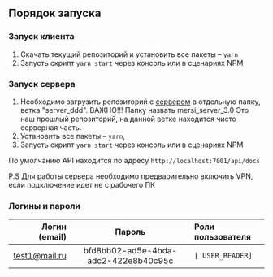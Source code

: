 ## Порядок запуска

### Запуск клиента

1. Скачать текущий репозиторий и установить все пакеты – `yarn`
2. Запусть скрипт `yarn start` через консоль или в сценариях NPM

### Запуск сервера

1. Необходимо загрузить репозиторий с [сервером](git@github.com:Bravo-Soft/mersi_3.0.git) в отдельную папку, ветка "server_ddd". ВАЖНО!!! Папку назвать mersi_server_3.0 Это наш прошлый репозиторий, на данной ветке находится чисто серверная часть.
2. Установить все пакеты – `yarn`,
3. Запусть скрипт `yarn start` через консоль или в сценариях NPM

По умолчанию API находится по адресу `http://localhost:7001/api/docs`

P.S Для работы сервера необходимо предварительно включить VPN, если подключение идет не с рабочего ПК

### Логины и пароли

| Логин (email) |                Пароль                | Роли пользователя |
| ------------: | :----------------------------------: | :---------------- |
| test1@mail.ru | bfd8bb02-ad5e-4bda-adc2-422e8b40c95c | `[ USER_READER]`  |
